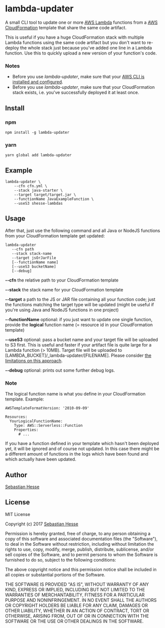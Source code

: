 # lambda-updater
A small CLI tool to update one or more [AWS Lambda](https://aws.amazon.com/lambda/) functions from a
[AWS CloudFormation](https://aws.amazon.com/cloudformation/) template that share the same code artifact.

This is useful if you have a huge CloudFormation stack with multiple Lambda functions using the same code artifact 
but you don't want to re-deploy the whole stack just because you've added one line in a Lambda function.
Use this to quickly upload a new version of your function's code.

### Notes
- Before you use *lambda-updater*, make sure that your
[AWS CLI is installed and configured](http://docs.aws.amazon.com/cli/latest/userguide/installing.html).
- Before you use *lambda-updater*, make sure that your CloudFormation stack exists, i.e. you've successfully deployed it at least once.


## Install

### npm
```
npm install -g lambda-updater
```

### yarn

```
yarn global add lambda-updater
```

## Example

```
lambda-updater \
    --cfn cfn.yml \
    --stack java-starter \
    --target target/target.jar \
    --functionName JavaExampleFunction \
    --useS3 shesse-lambdas
```

## Usage

After that, just use the following command and all Java or NodeJS functions from your CloudFormation template
get updated:

```
lambda-updater
   --cfn path
   --stack stack-name
   --target jsOrJarFile
   [--functionName name]
   [--useS3 bucketName]
   [--debug]
```

**--cfn** the relative path to your CloudFormation template

**--stack** the stack name for your CloudFormation template

**--target** a path to the JS or JAR file containing all your function code; just the functions matching the target type will be
updated (might be useful if you're using Java and NodeJS functions in one project)

**--functionName** optional: if you just want to update one single function, provide the **logical** function name (= resource id in your CloudFormation template)

**--useS3** optional: pass a bucket name and your target file will be uploaded to S3 first.
This is useful and faster if your artifact file is quite large for a Lambda function (> 10MB).
Target file will be uploaded to [LAMBDA_BUCKET]/_lambda-updater/[FILENAME].
Please consider [the limitations on this approach](http://docs.aws.amazon.com/cli/latest/reference/lambda/update-function-code.html).

**--debug** optional: prints out some further debug logs.

### Note
The logical function name is what you define in your CloudFormation template. Example:
```
AWSTemplateFormatVersion: '2010-09-09'

Resources:
  YourLogicalFunctionName:
    Type: AWS::Serverless::Function
    Properties:
      # ...
```

If you have a function defined in your template which hasn't been deployed yet, it will be ignored and of course not updated.
In this case there might be a different amount of functions in the logs which have been found and which actually have been updated.


## Author

[Sebastian Hesse](https://www.sebastianhesse.de)


## License

MIT License

Copyright (c) 2017 [Sebastian Hesse](https://www.sebastianhesse.de)

Permission is hereby granted, free of charge, to any person obtaining a copy
of this software and associated documentation files (the "Software"), to deal
in the Software without restriction, including without limitation the rights
to use, copy, modify, merge, publish, distribute, sublicense, and/or sell
copies of the Software, and to permit persons to whom the Software is
furnished to do so, subject to the following conditions:

The above copyright notice and this permission notice shall be included in all
copies or substantial portions of the Software.

THE SOFTWARE IS PROVIDED "AS IS", WITHOUT WARRANTY OF ANY KIND, EXPRESS OR
IMPLIED, INCLUDING BUT NOT LIMITED TO THE WARRANTIES OF MERCHANTABILITY,
FITNESS FOR A PARTICULAR PURPOSE AND NONINFRINGEMENT. IN NO EVENT SHALL THE
AUTHORS OR COPYRIGHT HOLDERS BE LIABLE FOR ANY CLAIM, DAMAGES OR OTHER
LIABILITY, WHETHER IN AN ACTION OF CONTRACT, TORT OR OTHERWISE, ARISING FROM,
OUT OF OR IN CONNECTION WITH THE SOFTWARE OR THE USE OR OTHER DEALINGS IN THE
SOFTWARE.
